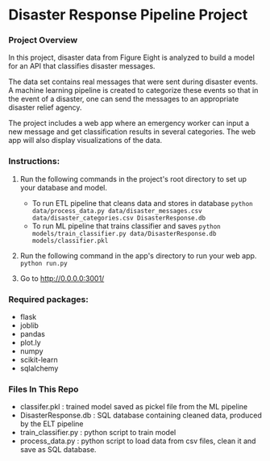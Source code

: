 # Disaster Response Pipeline Project
### Project Overview
In this project, disaster data from Figure Eight is analyzed to build a model for an API that classifies disaster messages.

The data set contains real messages that were sent during disaster events. A machine learning pipeline  is created to categorize these events so that in the event of a disaster, one can send the messages to an appropriate disaster relief agency.

The project includes a web app where an emergency worker can input a new message and get classification results in several categories. The web app will also display visualizations of the data.

### Instructions:
1. Run the following commands in the project's root directory to set up your database and model.

    - To run ETL pipeline that cleans data and stores in database
        `python data/process_data.py data/disaster_messages.csv data/disaster_categories.csv DisasterResponse.db`
    - To run ML pipeline that trains classifier and saves
        `python models/train_classifier.py data/DisasterResponse.db models/classifier.pkl`

2. Run the following command in the app's directory to run your web app.
    `python run.py`

3. Go to http://0.0.0.0:3001/

### Required packages:
- flask
- joblib
- pandas
- plot.ly
- numpy
- scikit-learn
- sqlalchemy

### Files In This Repo
- classifer.pkl : trained model saved as pickel file from the ML pipeline
- DisasterResponse.db : SQL database containing cleaned data, produced by the ELT pipeline
- train_classifier.py : python script to train model
- process_data.py : python script to load data from csv files, clean it and save as SQL database.
